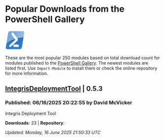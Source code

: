# Popular Downloads from the PowerShell Gallery
![PS](images/powershell-emoji.png)

These are the most popular 250 modules based on total download count for modules published to the [PowerShell Gallery](https://powershellgallery.org). The newest modules are listed first. Use `Import-Module` to install them or check the online repository for more information.

## [IntegrisDeploymentTool](https://www.powershellgallery.com/Packages/IntegrisDeploymentTool/0.5.3) | 0.5.3

### Published: 06/16/2025 20:22:55 by David McVicker

Integris Deployment Tool

__Downloads__: 23 | __Repository__: 

*Updated: Monday, 16 June 2025 21:50:33 UTC*
